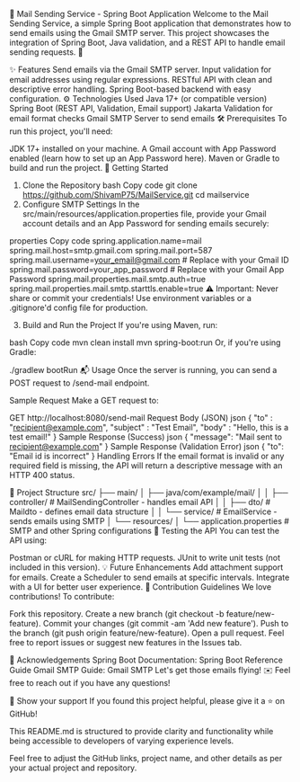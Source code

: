 📧 Mail Sending Service - Spring Boot Application
Welcome to the Mail Sending Service, a simple Spring Boot application that demonstrates how to send emails using the Gmail SMTP server. This project showcases the integration of Spring Boot, Java validation, and a REST API to handle email sending requests. 🚀

✨ Features
Send emails via the Gmail SMTP server.
Input validation for email addresses using regular expressions.
RESTful API with clean and descriptive error handling.
Spring Boot-based backend with easy configuration.
⚙️ Technologies Used
Java 17+ (or compatible version)
Spring Boot (REST API, Validation, Email support)
Jakarta Validation for email format checks
Gmail SMTP Server to send emails
🛠 Prerequisites
To run this project, you'll need:

JDK 17+ installed on your machine.
A Gmail account with App Password enabled (learn how to set up an App Password here).
Maven or Gradle to build and run the project.
🚀 Getting Started
1. Clone the Repository
bash
Copy code
git clone https://github.com/ShivamP75/MailService.git
cd mailservice
2. Configure SMTP Settings
In the src/main/resources/application.properties file, provide your Gmail account details and an App Password for sending emails securely:

properties
Copy code
spring.application.name=mail
spring.mail.host=smtp.gmail.com
spring.mail.port=587
spring.mail.username=your_email@gmail.com     # Replace with your Gmail ID
spring.mail.password=your_app_password        # Replace with your Gmail App Password
spring.mail.properties.mail.smtp.auth=true
spring.mail.properties.mail.smtp.starttls.enable=true
⚠️ Important: Never share or commit your credentials! Use environment variables or a .gitignore'd config file for production.

3. Build and Run the Project
If you're using Maven, run:

bash
Copy code
mvn clean install
mvn spring-boot:run
Or, if you're using Gradle:

./gradlew bootRun
📬 Usage
Once the server is running, you can send a POST request to /send-mail endpoint.

Sample Request
Make a GET request to:

GET http://localhost:8080/send-mail
Request Body (JSON)
json
{
    "to" : "recipient@example.com",
    "subject" : "Test Email",
    "body" : "Hello, this is a test email!"
}
Sample Response (Success)
json
{
    "message": "Mail sent to recipient@example.com"
}
Sample Response (Validation Error)
json
{
    "to": "Email id is incorrect"
}
Handling Errors
If the email format is invalid or any required field is missing, the API will return a descriptive message with an HTTP 400 status.

📂 Project Structure
src/
├── main/
│   ├── java/com/example/mail/
│   │   ├── controller/    # MailSendingController - handles email API
│   │   ├── dto/           # Maildto - defines email data structure
│   │   └── service/       # EmailService - sends emails using SMTP
│   └── resources/
│       └── application.properties  # SMTP and other Spring configurations
🧪 Testing the API
You can test the API using:

Postman or cURL for making HTTP requests.
JUnit to write unit tests (not included in this version).
💡 Future Enhancements
Add attachment support for emails.
Create a Scheduler to send emails at specific intervals.
Integrate with a UI for better user experience.
🤝 Contribution Guidelines
We love contributions! To contribute:

Fork this repository.
Create a new branch (git checkout -b feature/new-feature).
Commit your changes (git commit -am 'Add new feature').
Push to the branch (git push origin feature/new-feature).
Open a pull request.
Feel free to report issues or suggest new features in the Issues tab.


🙌 Acknowledgements
Spring Boot Documentation: Spring Boot Reference Guide
Gmail SMTP Guide: Gmail SMTP
Let's get those emails flying! ✉️
Feel free to reach out if you have any questions!

🌟 Show your support
If you found this project helpful, please give it a ⭐ on GitHub!

This README.md is structured to provide clarity and functionality while being accessible to developers of varying experience levels.

Feel free to adjust the GitHub links, project name, and other details as per your actual project and repository.
